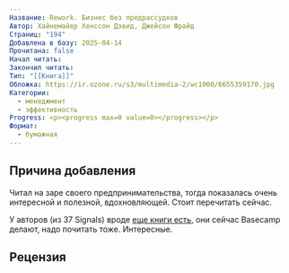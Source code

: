 ```yaml
---
Название: Rework. Бизнес без предрассудков
Автор: Хайнемайер Хенссон Дэвид, Джейсон Фрайд
Страниц: "194"
Добавлена в базу: 2025-04-14
Прочитана: false
Начал читать: 
Закончил читать: 
Тип: "[[Книга]]"
Обложка: https://ir.ozone.ru/s3/multimedia-2/wc1000/6655359170.jpg
Категории:
  - менеджмент
  - эффективность
Progress: <p><progress max=0 value=0></progress></p>
Формат:
  - бумажная
---
```

## Причина добавления

Читал на заре своего предпринимательства, тогда показалась очень интересной и полезной, вдохновляющей. Стоит перечитать сейчас.

У авторов (из 37 Signals) вроде [еще книги есть](https://37signals.com/books), они сейчас Basecamp делают, надо почитать тоже. Интересные.

## Рецензия
